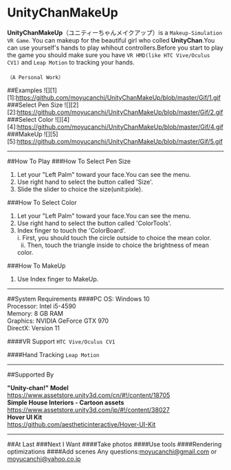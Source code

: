 # UnityChanMakeUp

**UnityChanMakeUp**（ユニティーちゃんメイクアップ）is a `Makeup-Simulation VR Game`. You can makeup for the beautiful girl who colled **UnityChan**.You can use yourself's hands to play whihout controllers.Before you start to play the game you should make sure you have `VR HMD(like HTC Vive/Oculus CV1)` and `Leap Motion` to tracking your hands.<br>
<br>`（A Personal Work）`

##Examples
![][1]
[1]:https://github.com/moyucanchi/UnityChanMakeUp/blob/master/Gif/1.gif
###Select Pen Size
![][2]
[2]:https://github.com/moyucanchi/UnityChanMakeUp/blob/master/Gif/2.gif
###Select Color
![][4]
[4]:https://github.com/moyucanchi/UnityChanMakeUp/blob/master/Gif/4.gif
###MakeUp
![][5]
[5]:https://github.com/moyucanchi/UnityChanMakeUp/blob/master/Gif/5.gif
___
##How To Play
###How To Select Pen Size

  1. Let your "Left Palm"  toward your face.You can see the menu. <br>
  2. Use  right hand to select the button called 'Size'. <br>
  3. Slide the slider to choice the size(unit:pixle). <br>
  
###How To Select Color

  1. Let your "Left Palm"  toward your face.You can see the menu. <br>
  2. Use right hand to select the button called 'ColorTools'. <br>
  3. Index finger to touch the 'ColorBoard'. <br>
    i. First, you should touch the circle outside to choice the mean color.<br>
   ii. Then, touch the triangle inside to choice the brightness of mean color.<br>

###How To MakeUp

   1. Use Index finger to MakeUp. <br>
   
___

##System Requirements 
####PC
OS: Windows 10 <br>
Processor: Intel i5-4590 <br>
Memory: 8 GB RAM <br>
Graphics: NVIDIA GeForce GTX 970 <br>
DirectX: Version 11 <br>

####VR Support
`HTC Vive/Oculus CV1`

####Hand Tracking
`Leap Motion`
___
##Supported By

**"Unity-chan!" Model**<br>
https://www.assetstore.unity3d.com/cn/#!/content/18705<br>
**Simple House Interiors - Cartoon assets**<br>
https://www.assetstore.unity3d.com/jp/#!/content/38027<br>
**Hover UI Kit**<br>
https://github.com/aestheticinteractive/Hover-UI-Kit<br>

___

##At Last
###Next I Want
####Take photos
####Use tools
####Rendering optimizations
####Add scenes
Any questions:moyucanchi@gmail.com or moyucanchi@yahoo.co.jp
